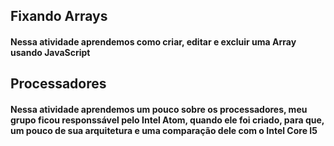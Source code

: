 ## Fixando Arrays
#### Nessa atividade aprendemos como criar, editar e excluir uma Array usando JavaScript

## Processadores
#### Nessa atividade aprendemos um pouco sobre os processadores, meu grupo ficou responssável pelo Intel Atom, quando ele foi criado, para que, um pouco de sua arquitetura e uma comparação dele com o Intel Core I5
